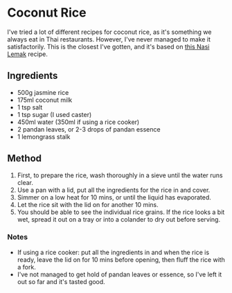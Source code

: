 # Coconut Rice # 

I've tried a lot of different recipes for coconut rice, as it's something we always eat in Thai restaurants. However, I've never managed to make it satisfactorily. This is the closest I've gotten, and it's based on [this Nasi Lemak](https://www.bbcgoodfood.com/recipes/nasi-lemak) recipe.

## Ingredients ## 

- 500g jasmine rice
- 175ml coconut milk
- 1 tsp salt
- 1 tsp sugar (I used caster)
- 450ml water (350ml if using a rice cooker)
- 2 pandan leaves, or 2-3 drops of pandan essence
- 1 lemongrass stalk

## Method ## 

1. First, to prepare the rice, wash thoroughly in a sieve until the water runs clear.
1. Use a pan with a lid, put all the ingredients for the rice in and cover.
1. Simmer on a low heat for 10 mins, or until the liquid has evaporated.
1. Let the rice sit with the lid on for another 10 mins.
1. You should be able to see the individual rice grains. If the rice looks a bit wet, spread it out on a tray or into a colander to dry out before serving.

### Notes

- If using a rice cooker: put all the ingredients in and when the rice is ready, leave the lid on for 10 mins before opening, then fluff the rice with a fork.
- I've not managed to get hold of pandan leaves or essence, so I've left it out so far and it's tasted good.
